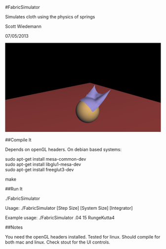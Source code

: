 #FabricSimulator

Simulates cloth using the physics of springs

Scott Wiedemann

07/05/2013

![alt text](sample.png "Fabric screenshot.")

##Compile It

Depends on openGL headers.  On debian based systems:

sudo apt-get install mesa-common-dev  
sudo apt-get install libglu1-mesa-dev  
sudo apt-get install freeglut3-dev  

make

##Run It

./FabricSimulator

Usage:
./FabricSimulator [Step Size] [System Size] [Integrator]

Example usage:
./FabricSimulator .04 15 RungeKutta4


##Notes

You need the openGL headers installed.  Tested for linux.  Should compile for both mac and linux.  Check stout for the UI controls.
